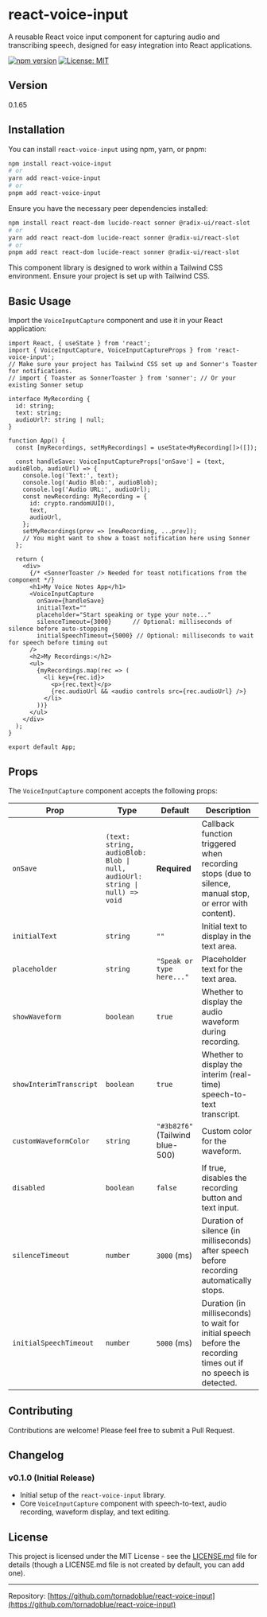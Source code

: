 # react-voice-input

A reusable React voice input component for capturing audio and transcribing speech, designed for easy integration into React applications.

[![npm version](https://badge.fury.io/js/react-voice-input.svg)](https://badge.fury.io/js/react-voice-input)
[![License: MIT](https://img.shields.io/badge/License-MIT-yellow.svg)](https://opensource.org/licenses/MIT)

## Version

0.1.65

## Installation

You can install `react-voice-input` using npm, yarn, or pnpm:

```bash
npm install react-voice-input
# or
yarn add react-voice-input
# or
pnpm add react-voice-input
```

Ensure you have the necessary peer dependencies installed:
```bash
npm install react react-dom lucide-react sonner @radix-ui/react-slot
# or
yarn add react react-dom lucide-react sonner @radix-ui/react-slot
# or
pnpm add react react-dom lucide-react sonner @radix-ui/react-slot
```

This component library is designed to work within a Tailwind CSS environment. Ensure your project is set up with Tailwind CSS.

## Basic Usage

Import the `VoiceInputCapture` component and use it in your React application:

```tsx
import React, { useState } from 'react';
import { VoiceInputCapture, VoiceInputCaptureProps } from 'react-voice-input';
// Make sure your project has Tailwind CSS set up and Sonner's Toaster for notifications.
// import { Toaster as SonnerToaster } from 'sonner'; // Or your existing Sonner setup

interface MyRecording {
  id: string;
  text: string;
  audioUrl?: string | null;
}

function App() {
  const [myRecordings, setMyRecordings] = useState<MyRecording[]>([]);

  const handleSave: VoiceInputCaptureProps['onSave'] = (text, audioBlob, audioUrl) => {
    console.log('Text:', text);
    console.log('Audio Blob:', audioBlob);
    console.log('Audio URL:', audioUrl);
    const newRecording: MyRecording = {
      id: crypto.randomUUID(),
      text,
      audioUrl,
    };
    setMyRecordings(prev => [newRecording, ...prev]);
    // You might want to show a toast notification here using Sonner
  };

  return (
    <div>
      {/* <SonnerToaster /> Needed for toast notifications from the component */}
      <h1>My Voice Notes App</h1>
      <VoiceInputCapture
        onSave={handleSave}
        initialText=""
        placeholder="Start speaking or type your note..."
        silenceTimeout={3000}      // Optional: milliseconds of silence before auto-stopping
        initialSpeechTimeout={5000} // Optional: milliseconds to wait for speech before timing out
      />
      <h2>My Recordings:</h2>
      <ul>
        {myRecordings.map(rec => (
          <li key={rec.id}>
            <p>{rec.text}</p>
            {rec.audioUrl && <audio controls src={rec.audioUrl} />}
          </li>
        ))}
      </ul>
    </div>
  );
}

export default App;
```

## Props

The `VoiceInputCapture` component accepts the following props:

| Prop                   | Type                                                              | Default                        | Description                                                                                                |
| ---------------------- | ----------------------------------------------------------------- | ------------------------------ | ---------------------------------------------------------------------------------------------------------- |
| `onSave`               | `(text: string, audioBlob: Blob \| null, audioUrl: string \| null) => void` | **Required**                   | Callback function triggered when recording stops (due to silence, manual stop, or error with content).     |
| `initialText`          | `string`                                                          | `""`                           | Initial text to display in the text area.                                                                  |
| `placeholder`          | `string`                                                          | `"Speak or type here..."`      | Placeholder text for the text area.                                                                        |
| `showWaveform`         | `boolean`                                                         | `true`                         | Whether to display the audio waveform during recording.                                                    |
| `showInterimTranscript`| `boolean`                                                         | `true`                         | Whether to display the interim (real-time) speech-to-text transcript.                                      |
| `customWaveformColor`  | `string`                                                          | `"#3b82f6"` (Tailwind blue-500) | Custom color for the waveform.                                                                             |
| `disabled`             | `boolean`                                                         | `false`                        | If true, disables the recording button and text input.                                                     |
| `silenceTimeout`       | `number`                                                          | `3000` (ms)                    | Duration of silence (in milliseconds) after speech before recording automatically stops.                   |
| `initialSpeechTimeout` | `number`                                                          | `5000` (ms)                    | Duration (in milliseconds) to wait for initial speech before the recording times out if no speech is detected. |

## Contributing

Contributions are welcome! Please feel free to submit a Pull Request.

## Changelog

### v0.1.0 (Initial Release)
*   Initial setup of the `react-voice-input` library.
*   Core `VoiceInputCapture` component with speech-to-text, audio recording, waveform display, and text editing.

## License

This project is licensed under the MIT License - see the [LICENSE.md](LICENSE.md) file for details (though a LICENSE.md file is not created by default, you can add one).

---

Repository: [https://github.com/tornadoblue/react-voice-input](https://github.com/tornadoblue/react-voice-input)